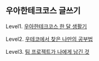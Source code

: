 ## 우아한테크코스 글쓰기

Level1. [우아한테크코스 한 달 생활기](https://github.com/chws/woowa-writing-2/blob/chws/level1.md)

Level2. [우테코에서 찾은 나만의 공부법](https://github.com/chws/woowa-writing-2/blob/chws/level2.md)

Level3. [팀 프로젝트가 나에게 남긴 것](https://github.com/chws/woowa-writing-2/blob/chws/level3.md)